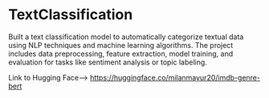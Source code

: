 # TextClassification

Built a text classification model to automatically categorize textual data using NLP techniques and machine learning algorithms. The project includes data preprocessing, feature extraction, model training, and evaluation for tasks like sentiment analysis or topic labeling.

Link to Hugging Face-->
https://huggingface.co/milanmayur20/imdb-genre-bert
